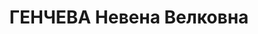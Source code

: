 ---
title: ГЕНЧЕВА Невена Велковна
description: Род. в Пирдопе, болгарка. В 1923 году эмигрировала из Болгарии в СССР.
  Она работала учителем болгарского языка и литературы в болгарской средней школе
  в Преславе. В 1937 г. был репрессирован весь педагогический состав болгарской средней
  школы в Преславе. Их обвинили в том, что они националисты и являются членами созданной
  властями болгарской националистической организации, которая якобы боролась за независимую
  федерацию в Украине. Генчева и ее коллеги были расстреляны в Днепропетровской тюрьме.
---